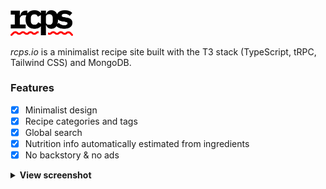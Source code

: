 <img src="public/logo-black.svg" width="100" />

*rcps.io* is a minimalist recipe site built with the T3 stack (TypeScript, tRPC, Tailwind CSS) and MongoDB.

### Features

- [x] Minimalist design
- [x] Recipe categories and tags
- [x] Global search
- [x] Nutrition info automatically estimated from ingredients
- [x] No backstory & no ads

<details>
  <summary><strong>View screenshot</strong></summary>
  <br />
  <img src="https://github.com/zaknesler/rcps.io/assets/7189795/e3ded31a-9a55-491b-9ae1-cf77a9b48a32" />
</details>
